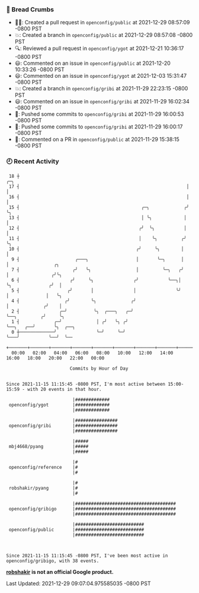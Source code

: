 ### 🍞 Bread Crumbs

 * ✍🏼: Created a pull request in `openconfig/public` at 2021-12-29 08:57:09 -0800 PST
 * 💥: Created a branch in `openconfig/public` at 2021-12-29 08:57:08 -0800 PST
 * 🔍: Reviewed a pull request in  `openconfig/ygot` at 2021-12-21 10:36:17 -0800 PST
 * 😃: Commented on an issue in `openconfig/public` at 2021-12-20 10:33:26 -0800 PST
 * 😃: Commented on an issue in `openconfig/ygot` at 2021-12-03 15:31:47 -0800 PST
 * 💥: Created a branch in `openconfig/gribi` at 2021-11-29 22:23:15 -0800 PST
 * 😃: Commented on an issue in `openconfig/gribi` at 2021-11-29 16:02:34 -0800 PST
 * 🚢: Pushed some commits to `openconfig/gribi` at 2021-11-29 16:00:53 -0800 PST
 * 🚢: Pushed some commits to `openconfig/gribi` at 2021-11-29 16:00:17 -0800 PST
 * 💬: Commented on a PR in  `openconfig/public` at 2021-11-29 15:38:15 -0800 PST

### 🕘 Recent Activity
```
 18 ┼                                                               ╭─╮
 17 ┤                                                               │ │
 16 ┤                                                               │ │
 15 ┤                                              ╭─╮             ╭╯ ╰╮
 13 ┤                                              │ ╰╮            │   │
 12 ┤                                             ╭╯  ╰╮           │   │
 11 ┤                                             │    ╰╮         ╭╯   ╰╮
 10 ┤                                            ╭╯     ╰╮        │     │
  9 ┤                     ╭───╮                  │       ╰─╮      │     │                 ╭╮
  7 ┤                    ╭╯   ╰╮                 │         ╰─╮   ╭╯     │                ╭╯╰╮
  6 ┤                   ╭╯     ╰╮               ╭╯           ╰──╮│      ╰╮              ╭╯  │
  5 ┤                  ╭╯       │               │               ╰╯       │              │   ╰╮
  4 ┤                 ╭╯        ╰╮             ╭╯                        │             ╭╯    │
  2 ┤               ╭─╯          ╰╮  ╭───╮   ╭─╯                         ╰──╮         ╭╯     ╰╮
  1 ┤             ╭─╯             │ ╭╯   ╰╮ ╭╯                              ╰──╮   ╭──╯       ╰╮  ╭──╮
  0 ┼─────────────╯               ╰─╯     ╰─╯                                  ╰───╯           ╰──╯  ╰──
    +───────+───────+───────+───────+───────+───────+───────+───────+───────+───────+───────+───────+────
  00:00   02:00   04:00   06:00   08:00   10:00   12:00   14:00   16:00   18:00   20:00   22:00   00:00   

						Commits by Hour of Day


Since 2021-11-15 11:15:45 -0800 PST, I'm most active between 15:00-15:59 - with 20 events in that hour.

```



```
                         |#############
 openconfig/ygot         |#############
                         |#############

                         |################
 openconfig/gribi        |################
                         |################

                         |#####
 mbj4668/pyang           |#####
                         |#####

                         |#
 openconfig/reference    |#
                         |#

                         |#
 robshakir/pyang         |#
                         |#

                         |######################################
 openconfig/gribigo      |######################################
                         |######################################

                         |##########################
 openconfig/public       |##########################
                         |##########################



Since 2021-11-15 11:15:45 -0800 PST, I've been most active in openconfig/gribigo, with 38 events.

```
**[robshakir](mailto:robjs@google.com) is not an official Google product.**  


Last Updated: 2021-12-29 09:07:04.975585035 -0800 PST
